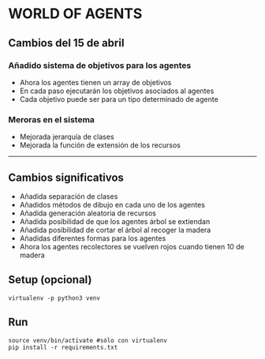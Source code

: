 # WORLD OF AGENTS

## Cambios del 15 de abril
### Añadido sistema de objetivos para los agentes
  - Ahora los agentes tienen un array de objetivos
  - En cada paso ejecutarán los objetivos asociados al agentes
  - Cada objetivo puede ser para un tipo determinado de agente

### Meroras en el sistema
- Mejorada jerarquía de clases
- Mejorada la función de extensión de los recursos

_____

## Cambios significativos
- Añadida separación de clases
- Añadidos métodos de dibujo en cada uno de los agentes
- Añadida generación aleatoria de recursos
- Añadida posibilidad de que los agentes árbol se extiendan
- Añadida posibilidad de cortar el árbol al recoger la madera
- Añadidas diferentes formas para los agentes
- Ahora los agentes recolectores se vuelven rojos cuando tienen 10 de madera


## Setup (opcional)

```
virtualenv -p python3 venv
```

## Run

```
source venv/bin/activate #sólo con virtualenv
pip install -r requirements.txt
```
